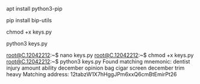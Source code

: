 
apt install python3-pip

pip install bip-utils

chmod +x keys.py

python3 keys.py

root@C.12042212:~$ nano keys.py
root@C.12042212:~$ chmod +x keys.py
root@C.12042212:~$ python3 keys.py
Found matching mnemonic: dentist injury amount ability december opinion bag cigar screen december trim heavy
Matching address: 12tabzW1X7hHggJPm6xxQ6cmBtEmirPt26
